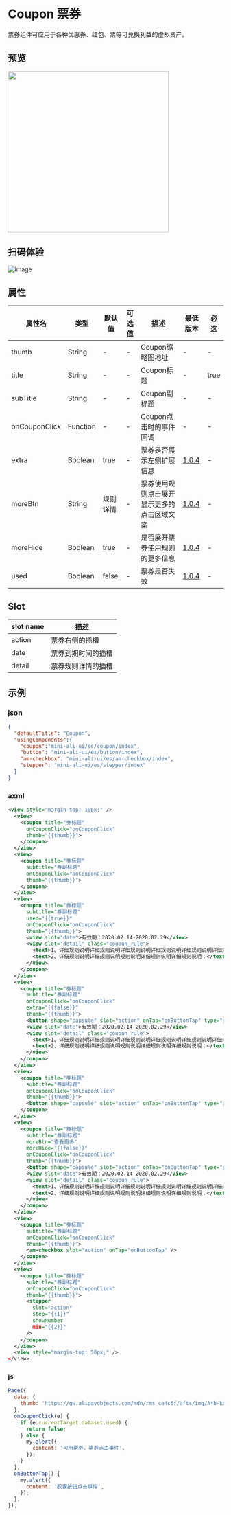 # Coupon 票券

票券组件可应用于各种优惠券、红包、票等可兑换利益的虚拟资产。

## 预览

<img src="https://gw.alipayobjects.com/mdn/rms_ce4c6f/afts/img/A*wew8QamnvfoAAAAAAAAAAABkARQnAQ" width="375">

## 扫码体验

![image](http://mdn.alipayobjects.com/afts/img/A*i9RQS4VidDEAAAAAAAAAAABkAa8wAA/original?bz=openpt_doc&t=BvcR6EamqEIxqVna9hLPtgAAAABkMK8AAAAA)



## 属性

| 属性名        | 类型     | 默认值 | 可选值 | 描述                   | 最低版本 | 必选 |
| ------------- | -------- | ------ | ------ | ---------------------- | -------- | ---- |
| thumb         | String   | -      | -      | Coupon缩略图地址       | -        | -    |
| title         | String   | -      | -      | Coupon标题             | -        | true |
| subTitle      | String   | -      | -      | Coupon副标题           | -        | -    |
| onCouponClick | Function | -      | -      | Coupon点击时的事件回调 | -        | -    |
| extra | Boolean | true | - | 票券是否展示左侧扩展信息 | [1.0.4](https://www.npmjs.com/package/mini-ali-ui?activeTab=versions) | - |
| moreBtn | String | 规则详情 | - | 票券使用规则点击展开显示更多的点击区域文案 | [1.0.4](https://www.npmjs.com/package/mini-ali-ui?activeTab=versions) | - |
| moreHide | Boolean | true | - | 是否展开票券使用规则的更多信息 | [1.0.4](https://www.npmjs.com/package/mini-ali-ui?activeTab=versions) | - |
| used | Boolean | false | - | 票券是否失效 | [1.0.4](https://www.npmjs.com/package/mini-ali-ui?activeTab=versions) | - |

## Slot

| slot name | 描述           |
| --------- | -------------- |
| action    | 票券右侧的插槽 |
| date      | 票券到期时间的插槽 |
| detail    | 票券规则详情的插槽 |


## 示例


### json
```json
{
  "defaultTitle": "Coupon",
  "usingComponents":{
    "coupon":"mini-ali-ui/es/coupon/index",
    "button": "mini-ali-ui/es/button/index",
    "am-checkbox": "mini-ali-ui/es/am-checkbox/index",
    "stepper": "mini-ali-ui/es/stepper/index"
  }
}
```


### axml
```xml
<view style="margin-top: 10px;" />
  <view>
    <coupon title="券标题"
      onCouponClick="onCouponClick" 
      thumb="{{thumb}}">
    </coupon>
  </view>
  <view>
    <coupon title="券标题" 
      subtitle="券副标题" 
      onCouponClick="onCouponClick" 
      thumb="{{thumb}}">
    </coupon>
  </view>
  <view>
    <coupon title="券标题" 
      subtitle="券副标题" 
      used="{{true}}"
      onCouponClick="onCouponClick" 
      thumb="{{thumb}}">
      <view slot="date">有效期：2020.02.14-2020.02.29</view>
      <view slot="detail" class="coupon_rule">
        <text>1、详细规则说明详细规则说明详细规则说明详细规则说明详细规则说明详细规则说明；</text>
        <text>2、详细规则说明详细规则说明规则说明详细规则说明详细规则说明；</text>
      </view>
    </coupon>
  </view>
  <view>
    <coupon title="券标题" 
      subtitle="券副标题" 
      onCouponClick="onCouponClick"
      extra="{{false}}"
      thumb="{{thumb}}">
      <button shape="capsule" slot="action" onTap="onButtonTap" type="ghost">立即使用</button>
      <view slot="date">有效期：2020.02.14-2020.02.29</view>
      <view slot="detail" class="coupon_rule">
        <text>1、详细规则说明详细规则说明详细规则说明详细规则说明详细规则说明详细规则说明；</text>
        <text>2、详细规则说明详细规则说明规则说明详细规则说明详细规则说明；</text>
      </view>
    </coupon>
  </view>
  <view>
    <coupon title="券标题" 
      subtitle="券副标题" 
      onCouponClick="onCouponClick" 
      thumb="{{thumb}}">
      <button shape="capsule" slot="action" onTap="onButtonTap" type="ghost">立即使用</button>
    </coupon>
  </view>
  <view>
    <coupon title="券标题" 
      subtitle="券副标题"
      moreBtn="查看更多"
      moreHide="{{false}}"
      onCouponClick="onCouponClick" 
      thumb="{{thumb}}">
      <button shape="capsule" slot="action" onTap="onButtonTap" type="primary">立即使用</button>
      <view slot="date">有效期：2020.02.14-2020.02.29</view>
      <view slot="detail" class="coupon_rule">
        <text>1、详细规则说明详细规则说明详细规则说明详细规则说明详细规则说明详细规则说明；</text>
        <text>2、详细规则说明详细规则说明规则说明详细规则说明详细规则说明；</text>
      </view>
    </coupon>
  </view>
  <view>
    <coupon title="券标题" 
      subtitle="券副标题" 
      onCouponClick="onCouponClick" 
      thumb="{{thumb}}">
      <am-checkbox slot="action" onTap="onButtonTap" />
    </coupon>
  </view>
  <view>
    <coupon title="券标题" 
      subtitle="券副标题" 
      onCouponClick="onCouponClick" 
      thumb="{{thumb}}">
      <stepper
        slot="action"
        step="{{1}}"
        showNumber
        min="{{2}}"
      />
    </coupon>
  </view>
  <view style="margin-top: 50px;" />
</view>
```


### js
```javascript
Page({
  data: {
    thumb: 'https://gw.alipayobjects.com/mdn/rms_ce4c6f/afts/img/A*b-kqQ4RZgsYAAAAAAAAAAABkARQnAQ',
  },
  onCouponClick(e) {
    if (e.currentTarget.dataset.used) {
      return false;
    } else {
      my.alert({
        content: '可用票券，票券点击事件',
      });
    }
  },
  onButtonTap() {
    my.alert({
      content: '胶囊按钮点击事件',
    });
  },
});
```